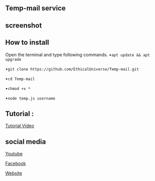 ## Temp-mail service
## screenshot
## How to install
Open the terminal and type following commands.
•`apt update && apt upgrade`


•`git clone https://github.com/EthicalUniverse/Temp-mail.git`

•`cd Temp-mail`

•`chmod +x *`

•`node temp.js username`

## Tutorial :
<p>
  <a href="https://youtube.com/@Ethical_Universe">Tutorial Video</a>
  </p>


## social media
<p>
  <a href="https://youtube.com/@Ethical_Universe">Youtube</a>
  </p>

  <p>
  <a href="https://www.facebook.com/EthicalUniversebd">Facebook</a>
  </p>

<p>
  <a href="https://ethacaluniverse.blogspot.com">Website</a>
  </p>
